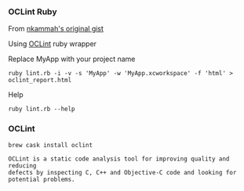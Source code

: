 ### OCLint Ruby

From [nkammah's original gist](https://gist.github.com/nkammah/62921e14ef1076a2993e)

Using [OCLint](http://oclint.org/) ruby wrapper

Replace MyApp with your project name

`ruby lint.rb -i -v -s 'MyApp' -w 'MyApp.xcworkspace' -f 'html' > oclint_report.html`

Help

`ruby lint.rb --help`


### OCLint

`brew cask install oclint`

```
OCLint is a static code analysis tool for improving quality and reducing
defects by inspecting C, C++ and Objective-C code and looking for
potential problems.
```
